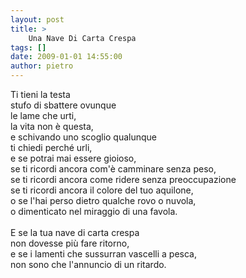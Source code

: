 ```yaml
---
layout: post
title: >
    Una Nave Di Carta Crespa
tags: []
date: 2009-01-01 14:55:00
author: pietro
---
```

Ti tieni la testa<br/>stufo di sbattere ovunque<br/>le lame che urti,<br/>la vita non è questa,<br/>e schivando uno scoglio qualunque<br/>ti chiedi perché urli,<br/>e se potrai mai essere gioioso,<br/>se ti ricordi ancora com'è camminare senza peso,<br/>se ti ricordi ancora come ridere senza preoccupazione<br/>se ti ricordi ancora il colore del tuo aquilone,<br/>o se l'hai perso dietro qualche rovo o nuvola,<br/>o dimenticato nel miraggio di una favola.<br/><br/>E se la tua nave di carta crespa<br/>non dovesse più fare ritorno,<br/>e se i lamenti che sussurran vascelli a pesca,<br/>non sono che l'annuncio di un ritardo.
